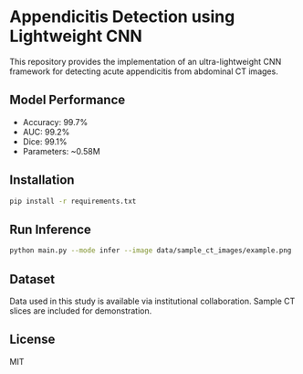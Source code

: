 # Appendicitis Detection using Lightweight CNN

This repository provides the implementation of an ultra-lightweight CNN framework for detecting acute appendicitis from abdominal CT images.

## Model Performance
- Accuracy: 99.7%
- AUC: 99.2%
- Dice: 99.1%
- Parameters: ~0.58M

## Installation
```bash
pip install -r requirements.txt
```

## Run Inference
```bash
python main.py --mode infer --image data/sample_ct_images/example.png
```

## Dataset
Data used in this study is available via institutional collaboration. Sample CT slices are included for demonstration.

## License
MIT
